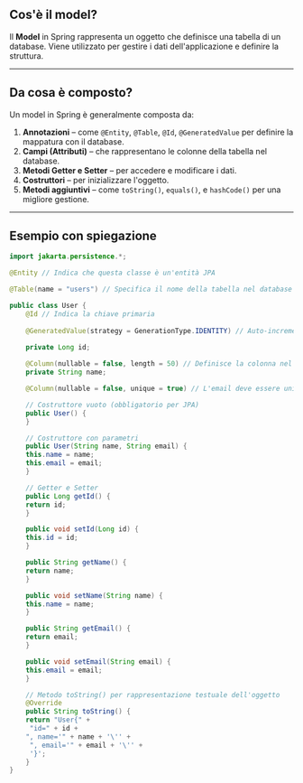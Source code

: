 ## Cos'è il model?
Il **Model** in Spring rappresenta un oggetto che definisce una tabella di un database. Viene utilizzato per gestire i dati dell'applicazione e definire la struttura.

---
## Da cosa è composto?
Un model in Spring è generalmente composta da:
1. **Annotazioni** – come `@Entity`, `@Table`, `@Id`, `@GeneratedValue` per definire la mappatura con il database.
2. **Campi (Attributi)** – che rappresentano le colonne della tabella nel database.
3. **Metodi Getter e Setter** – per accedere e modificare i dati.
4. **Costruttori** – per inizializzare l'oggetto.
5. **Metodi aggiuntivi** – come `toString()`, `equals()`, e `hashCode()` per una migliore gestione.
---
## Esempio con spiegazione
````java
import jakarta.persistence.*;

@Entity // Indica che questa classe è un'entità JPA

@Table(name = "users") // Specifica il nome della tabella nel database

public class User {
	@Id // Indica la chiave primaria
	
	@GeneratedValue(strategy = GenerationType.IDENTITY) // Auto-incremento dell'id
	
	private Long id;

	@Column(nullable = false, length = 50) // Definisce la colonna nel database 
	private String name;

	@Column(nullable = false, unique = true) // L'email deve essere univoca private String email;

	// Costruttore vuoto (obbligatorio per JPA) 
	public User() { 
	}

	// Costruttore con parametri
	public User(String name, String email) { 
	this.name = name; 
	this.email = email; 
	}

	// Getter e Setter
	public Long getId() { 
	return id; 
	}

	public void setId(Long id) { 
	this.id = id; 
	}

	public String getName() { 
	return name; 
	}

	public void setName(String name) { 
	this.name = name; 
	}

	public String getEmail() { 
	return email; 
	}

	public void setEmail(String email) { 
	this.email = email; 
	}

	// Metodo toString() per rappresentazione testuale dell'oggetto
	@Override 
	public String toString() {
	return "User{" +
	 "id=" + id +
	", name='" + name + '\'' +
	 ", email='" + email + '\'' +
	 '}';
	}
}
````